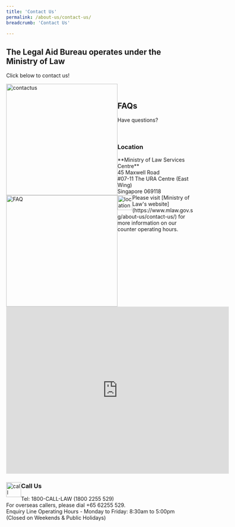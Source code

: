 ```yaml
---
title: 'Contact Us'
permalink: /about-us/contact-us/
breadcrumb: 'Contact Us'

---
```


## The Legal Aid Bureau operates under the Ministry of Law<br>
Click below to contact us!<br>
<div class="image">
  <a href="https://eservices.mlaw.gov.sg/enquiry/">
    <img src="/images/mlaw-contactus.png" style="width: 300px; float: left;" title="contactus" alt="contactus"></a>
</div><br>

## FAQs<br>
Have questions?<br>
<div class="image">
  <a href="https://va.ecitizen.gov.sg/cfp/customerPages/mlaw/explorefaq.aspx"><img src="/images/mlaw-faq.png" title="FAQ" alt="FAQ" style="width: 300px; float: left;"></a>
</div><br>

<div class="paragraphs">
   <a href="https://eservices.mlaw.gov.sg/enquiry/">
   <img style="float:left; width: 40px;" src="/images/loc.png" title="location" alt="location"></a>
   <div class="content-heading">
   <h3> Location</h3>
  </div>
</div>
**Ministry of Law Services Centre**<br>
45 Maxwell Road<br>
#07-11 The URA Centre (East Wing)<br>
Singapore 069118<br>
Please visit [Ministry of Law's website](https://www.mlaw.gov.sg/about-us/contact-us/) for more information on our counter operating hours.<br>
<iframe src="https://www.google.com/maps/embed?pb=!1m18!1m12!1m3!1d3988.8229405858337!2d103.84294531475398!3d1.2798659990665142!2m3!1f0!2f0!3f0!3m2!1i1024!2i768!4f13.1!3m3!1m2!1s0x31da1912c3f8f9a1%3A0x1300f7ac70e55bda!2sSingapore+069118!5e0!3m2!1sen!2ssg!4v1563259237607!5m2!1sen!2ssg" width="600" height="450" frameborder="0" style="border:0" title="Google Map" alt="Google Map" allowfullscreen></iframe>

<br>
<div class="paragraphs">
   <a href="https://eservices.mlaw.gov.sg/enquiry/">
   <img style="float:left; width: 40px;" src="/images/call.png" title="call" alt="call"></a>
   <div class="content-heading">
   <h3> Call Us</h3>
  </div>
</div>
Tel: 1800-CALL-LAW (1800 2255 529)<br>
For overseas callers, please dial +65 62255 529. <br>
Enquiry Line Operating Hours - Monday to Friday: 8:30am to 5:00pm <br>
(Closed on Weekends & Public Holidays)<br>
